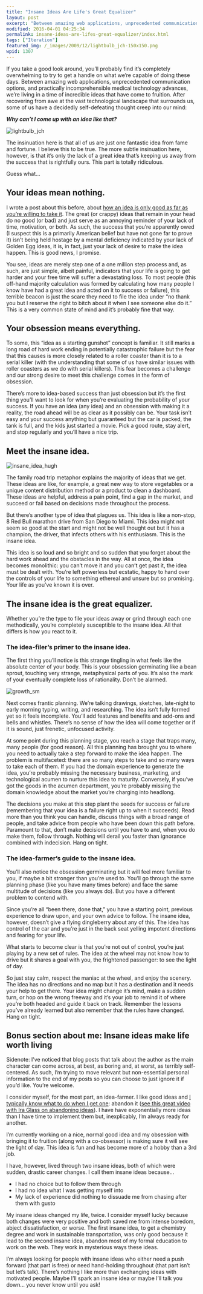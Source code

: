 ```yaml
---
title: "Insane Ideas Are Life's Great Equalizer"
layout: post
excerpt: "Between amazing web applications, unprecedented communication options, and practically incomprehensible medical technology advances, we’re living in a time of incredible ideas that have come to fruition."
modified: 2016-04-01 04:25:34
permalink: insane-ideas-are-lifes-great-equalizer/index.html
tags: ["Iteration"]
featured_img: /_images/2009/12/lightbulb_jch-150x150.png
wpid: 1307
---
```



If you take a good look around, you’ll probably find it’s completely overwhelming to try to get a handle on what we’re capable of doing these days. Between amazing web applications, unprecedented communication options, and practically incomprehensible medical technology advances, we’re living in a time of incredible ideas that have come to fruition. After recovering from awe at the vast technological landscape that surrounds us, some of us have a decidedly self-defeating thought creep into our mind:

***Why can’t I come up with an idea like that?***

![lightbulb_jch](/_images/2009/12/lightbulb_jch1.png)  

The insinuation here is that all of us are just one fantastic idea from fame and fortune. I believe this to be true. The more subtle insinuation here, however, is that it’s only the lack of a great idea that’s keeping us away from the success that is rightfully ours. This part is totally ridiculous.

Guess what…

Your ideas mean nothing.
------------------------

I wrote a post about this before, about [how an idea is only good as far as you’re willing to take it](/advice-to-a-client-dont-just-have-a-great-idea-and-act-on-it-remember-the-bottom-line-too/). The great (or crappy) ideas that remain in your head do no good (or bad) and just serve as an annoying reminder of your lack of time, motivation, or both. As such, the success that you’re apparently owed (I suspect this is a primarily American belief but have not gone far to prove it) isn’t being held hostage by a mental deficiency indicated by your lack of Golden Egg ideas, it is, in fact, just your lack of desire to make the idea happen. This is good news, I promise.

You see, ideas are merely step one of a one million step process and, as such, are just simple, albeit painful, indicators that your life is going to get harder and your free time will suffer a devastating loss. To most people (this off-hand majority calculation was formed by calculating how many people I know have had a great idea and acted on it to success or failure), this terrible beacon is just the scare they need to file the idea under “no thank you but I reserve the right to bitch about it when I see someone else do it.” This is a very common state of mind and it’s probably fine that way.

Your obsession means everything.
--------------------------------

To some, this “idea as a starting gunshot” concept is familiar. It still marks a long road of hard work ending in potentially catastrophic failure but the fear that this causes is more closely related to a roller coaster than it is to a serial killer (with the understanding that some of us have similar issues with roller coasters as we do with serial killers). This fear becomes a challenge and our strong desire to meet this challenge comes in the form of obsession.

There’s more to idea-based success than just obsession but it’s the first thing you’ll want to look for when you’re evaluating the probability of your success. If you have an idea (any idea) and an obsession with making it a reality, the road ahead will be as clear as it possibly can be. Your task isn’t easy and your success anything but guaranteed but the car is packed, the tank is full, and the kids just started a movie. Pick a good route, stay alert, and stop regularly and you’ll have a nice trip.

Meet the insane idea.
---------------------

![insane_idea_hugh](/_images/2009/12/insane_idea_hugh.png "insane_idea_hugh")

The family road trip metaphor explains the majority of ideas that we get. These ideas are like, for example, a great new way to store vegetables or a unique content distribution method or a product to clean a dashboard. These ideas are helpful, address a pain point, find a gap in the market, and succeed or fail based on decisions made throughout the process.

But there’s another type of idea that plagues us. This idea is like a non-stop, 8 Red Bull marathon drive from San Diego to Miami. This idea might not seem so good at the start and might not be well thought out but it has a champion, the driver, that infects others with his enthusiasm. This is the insane idea.

This idea is so loud and so bright and so sudden that you forget about the hard work ahead and the obstacles in the way. All at once, the idea becomes monolithic: you can’t move it and you can’t get past it, the idea must be dealt with. You’re left powerless but ecstatic, happy to hand over the controls of your life to something ethereal and unsure but so promising. Your life as you’ve known it is over.

The insane idea is the great equalizer.
---------------------------------------

Whether you’re the type to file your ideas away or grind through each one methodically, you’re completely susceptible to the insane idea. All that differs is how you react to it.

### The idea-filer’s primer to the insane idea.

The first thing you’ll notice is this strange tingling in what feels like the absolute center of your body. This is your obsession germinating like a bean sprout, touching very strange, metaphysical parts of you. It’s also the mark of your eventually complete loss of rationality. Don’t be alarmed.

![growth_sm](/_images/2009/12/growth_sm.jpg "growth_sm")

Next comes frantic planning. We’re talking drawings, sketches, late-night to early morning typing, writing, and researching. The idea isn’t fully formed yet so it feels incomplete. You’ll add features and benefits and add-ons and bells and whistles. There’s no sense of how the idea will come together or if it is sound, just frenetic, unfocused activity.

At some point during this planning stage, you reach a stage that traps many, many people (for good reason). All this planning has brought you to where you need to actually take a step forward to make the idea happen. The problem is multifaceted: there are so many steps to take and so many ways to take each of them. If you had the domain experience to generate the idea, you’re probably missing the necessary business, marketing, and technological acumen to nurture this idea to maturity. Conversely, if you’ve got the goods in the acumen department, you’re probably missing the domain knowledge about the market you’re charging into headlong.

The decisions you make at this step plant the seeds for success or failure (remembering that your idea is a failure right up to when it succeeds). Read more than you think you can handle, discuss things with a broad range of people, and take advice from people who have been down this path before. Paramount to that, don’t make decisions until you have to and, when you do make them, follow through. Nothing will derail you faster than ignorance combined with indecision. Hang on tight.

### The idea-farmer’s guide to the insane idea.

You’ll also notice the obsession germinating but it will feel more familiar to you, if maybe a bit stronger than you’re used to. You’ll go through the same planning phase (like you have many times before) and face the same multitude of decisions (like you always do). But you have a different problem to contend with.

Since you’re all “been there, done that,” you have a starting point, previous experience to draw upon, and your own advice to follow. The insane idea, however, doesn’t give a flying dingleberry about any of this. The idea has control of the car and you’re just in the back seat yelling impotent directions and fearing for your life.

What starts to become clear is that you’re not out of control, you’re just playing by a new set of rules. The idea at the wheel may not know how to drive but it shares a goal with you, the frightened passenger: to see the light of day.

So just stay calm, respect the maniac at the wheel, and enjoy the scenery. The idea has no directions and no map but it has a destination and it needs your help to get there. Your idea might change it’s mind, make a sudden turn, or hop on the wrong freeway and it’s your job to remind it of where you’re both headed and guide it back on track. Remember the lessons you’ve already learned but also remember that the rules have changed. Hang on tight.

Bonus section about me: Insane ideas make life worth living
-----------------------------------------------------------

Sidenote: I’ve noticed that blog posts that talk about the author as the main character can come across, at best, as boring and, at worst, as terribly self-centered. As such, I’m trying to move relevant but non-essential personal information to the end of my posts so you can choose to just ignore it if you’d like. You’re welcome.

I consider myself, for the most part, an idea-farmer. I like good ideas and [I typically know what to do when I get one](/what-to-do-with-great-ideas-part-1/): abandon it ([see this great video with Ira Glass on abandoning ideas](http://www.youtube.com/watch?v=KW6x7lOIsPE#t=1m30s)). I have have exponentially more ideas than I have time to implement them but, inexplicably, I’m always ready for another.

I’m currently working on a nice, normal good idea and my obsession with bringing it to fruition (along with a co-obsessor) is making sure it will see the light of day. This idea is fun and has become more of a hobby than a 3rd job.

I have, however, lived through two insane ideas, both of which were sudden, drastic career changes. I call them insane ideas because…

- I had no choice but to follow them through
- I had no idea what I was getting myself into
- My lack of experience did nothing to dissuade me from chasing after them with gusto

My insane ideas changed my life, twice. I consider myself lucky because both changes were very positive and both saved me from intense boredom, abject dissatisfaction, or worse. The first insane idea, to get a chemistry degree and work in sustainable transportation, was only good because it lead to the second insane idea, abandon most of my formal education to work on the web. They work in mysterious ways these ideas.

I’m always looking for people with insane ideas who either need a push forward (that part is free) or need hand-holding throughout (that part isn’t but let’s talk). There’s nothing I like more than exchanging ideas with motivated people. Maybe I’ll spark an insane idea or maybe I’ll talk you down… you never know until you ask!

